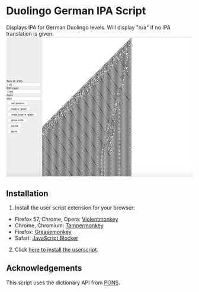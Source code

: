 # Duolingo German IPA Script
Displays IPA for German Duolingo levels. Will display "n/a" if no IPA translation is given.
![Alt text](https://github.com/ellemcfarlane/CellularAutomata/blob/master/screenshots/Rule110default.png?raw=true)

## Installation
1. Install the user script extension for your browser:
 * Firefox 57, Chrome, Opera: [Violentmonkey](https://violentmonkey.github.io/get-it/)
 * Chrome, Chromium: [Tampermonkey](https://chrome.google.com/webstore/detail/tampermonkey/dhdgffkkebhmkfjojejmpbldmpobfkfo?hl=en)
 * Firefox: [Greasemonkey](https://addons.mozilla.org/en-US/firefox/addon/greasemonkey/)
 * Safari: [JavaScript Blocker](http://javascript-blocker.toggleable.com/)
2. Click [here to install the userscript](https://gist.github.com/ellemcfarlane/5a9dd00c7a0290415848f745ecd97917/raw/duolingoipa.user.js).

## Acknowledgements
This script uses the dictionary API from [PONS](https://en.pons.com/p/online-dictionary/developers/api).
